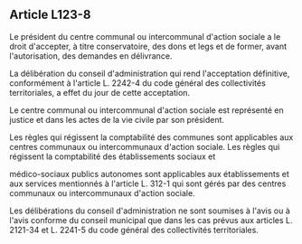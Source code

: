 ## Article L123-8

Le président du centre communal ou intercommunal d'action sociale a le droit d'accepter, à titre
conservatoire, des dons et legs et de former, avant l'autorisation, des demandes en délivrance.

La délibération du conseil d'administration qui rend l'acceptation définitive, conformément à l'article L.
2242-4 du code général des collectivités territoriales, a effet du jour de cette acceptation.

Le centre communal ou intercommunal d'action sociale est représenté en justice et dans les actes de la vie
civile par son président.

Les règles qui régissent la comptabilité des communes sont applicables aux centres communaux ou
intercommunaux d'action sociale. Les règles qui régissent la comptabilité des établissements sociaux et


médico-sociaux publics autonomes sont applicables aux établissements et aux services mentionnés à l'article
L. 312-1 qui sont gérés par des centres communaux ou intercommunaux d'action sociale.

Les délibérations du conseil d'administration ne sont soumises à l'avis ou à l'avis conforme du conseil
municipal que dans les cas prévus aux articles L. 2121-34 et L. 2241-5 du code général des collectivités
territoriales.

